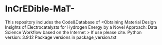 # InCrEDible-MaT-
This repository includes the Code&Database of &lt;Obtaining Material Design Insights of Electrocatalysts for Hydrogen Energy by a Novel Approach: Data Science Workflow based on the Internet > 
If use please cite.
Python version: 3.9.12
Package versions in package_version.txt

